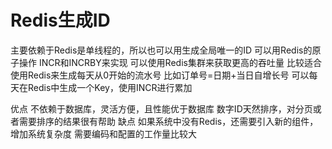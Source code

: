 # Redis生成ID
主要依赖于Redis是单线程的，所以也可以用生成全局唯一的ID
	可以用Redis的原子操作 INCR和INCRBY来实现
可以使用Redis集群来获取更高的吞吐量
比较适合使用Redis来生成每天从0开始的流水号
	比如订单号=日期+当日自增长号
		可以每天在Redis中生成一个Key，使用INCR进行累加

优点
	不依赖于数据库，灵活方便，且性能优于数据库
	数字ID天然排序，对分页或者需要排序的结果很有帮助
缺点
	如果系统中没有Redis，还需要引入新的组件，增加系统复杂度
	需要编码和配置的工作量比较大

    